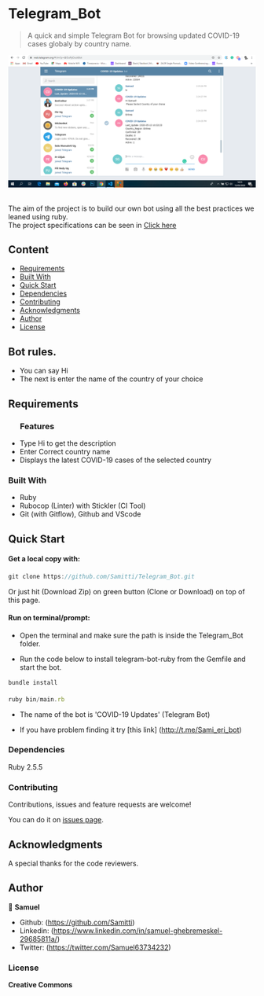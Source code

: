 # Telegram_Bot
> A quick and simple Telegram Bot for browsing updated COVID-19 cases globaly by country name.

![screenshot](img/screen_sh.png)

<br>The aim of the project is to build our own bot using all the best practices we leaned using ruby.<br>
The project specifications can be seen in [Click here](https://www.notion.so/Build-your-own-bot-ebd0d7ac5da240e5987720bdc83f38fa)

## Content

* [Requirements](#requirements)
* [Built With](#built-with)
* [Quick Start](#quick-start)
* [Dependencies](#dependencies)
* [Contributing](#contributing)
* [Acknowledgments](#acknowledgments)
* [Author](#author)
* [License](#license)

## Bot rules.

* You can say Hi
* The next is enter the name of the country of your choice

## Requirements

<ul>
  <h3>Features</h3>
  <li>Type Hi to get the description</li>
  <li>Enter Correct country name</li>
  <li>Displays the latest COVID-19 cases of the selected country</li>
</ul>

### Built With

- Ruby <br>
- Rubocop (Linter) with Stickler (CI Tool)<br>
- Git (with Gitflow), Github and VScode <br>


## Quick Start

#### Get a local copy with:<br>

```js
git clone https://github.com/Samitti/Telegram_Bot.git
```

Or just hit (Download Zip) on green button (Clone or Download) on top of this page.

#### Run on terminal/prompt:

* Open the terminal and make sure the path is inside the Telegram_Bot folder.

* Run the code below to install telegram-bot-ruby from the Gemfile and start the bot.

```js
bundle install

ruby bin/main.rb

```

* The name of the bot is 'COVID-19 Updates' (Telegram Bot)

* If you have problem finding it try [this link] (http://t.me/Sami_eri_bot)

### Dependencies

Ruby 2.5.5

### Contributing

Contributions, issues and feature requests are welcome!

You can do it on [issues page](https://github.com/Samitti/Telegram_Bot/issues).

## Acknowledgments

A special thanks for the code reviewers.

## Author

👤 **Samuel**

- Github: (https://github.com/Samitti)
- Linkedin: (https://www.linkedin.com/in/samuel-ghebremeskel-29685811a/)
- Twitter: (https://twitter.com/Samuel63734232)

### License

<strong>Creative Commons</strong>
